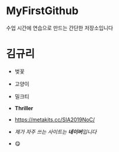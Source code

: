 # MyFirstGithub
수업 시간에 연습으로 만드는 간단한 저장소입니다

# 김규리
 * 벚꽃
 * 고양이
 * 밀크티
 * **Thriller**

 * https://metakits.cc/SIA2019NoC/
 * _제가 자주 쓰는 사이트는 **네이버**입니다_
 * :yum:
